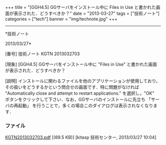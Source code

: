 ﻿+++
title = "[GGH4.5] GGサーバをインストール中に Files in Use と書かれた画面が表示された．どうすべきか？"
date = "2013-03-27"
tags = ["技術ノート"]
categories = ["tech"]
banner = "img/technote.jpg"
+++

-----------------------------------------------------------------------------------------------------------------------------

*技術ノート

2013/03/27*


[番号]
技術ノート KGTN 2013032703

[現象]
[GGH4.5] GGサーバをインストール中に "Files in Use"
と書かれた画面が表示された．どうすべきか？

[説明]
インストールに関わるファイルを他のアプリケーションが使用しており，その扱いをどうするかという問合せの画面です．特に問題がなければ
"Automatically close and attempt to restart applications."
を選択し，"OK"　ボタンをクリックして下さい．なお，GGサーバのインストールに先立ち
「サーバの再起動」
を行うことで，多くの場合このダイアログは表示されなくなります．


### ファイル





[KGTN2013032703.pdf](http://techreport.kitasp.net/attachments/download/1293/KGTN2013032703.pdf)
 [(69.5 KB)] [kitasp 技術センター, 2013/03/27
10:04]
